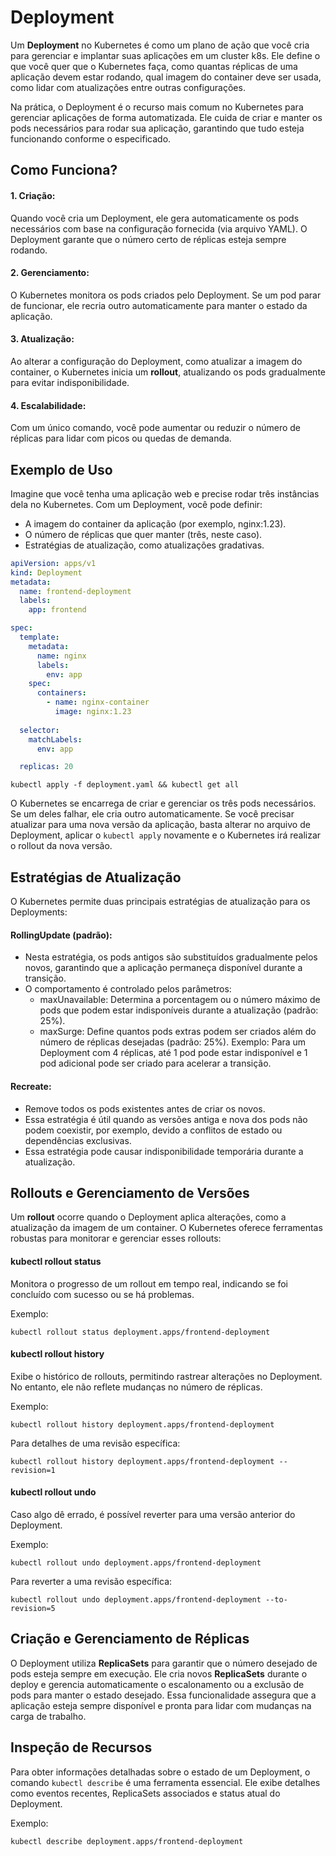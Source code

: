 # Deployment
Um **Deployment** no Kubernetes é como um plano de ação que você cria para gerenciar e implantar suas aplicações em um cluster k8s. Ele define o que você quer que o Kubernetes faça, como quantas réplicas de uma aplicação devem estar rodando, qual imagem do container deve ser usada, como lidar com atualizações entre outras configurações.

Na prática, o Deployment é o recurso mais comum no Kubernetes para gerenciar aplicações de forma automatizada. Ele cuida de criar e manter os pods necessários para rodar sua aplicação, garantindo que tudo esteja funcionando conforme o especificado.

## Como Funciona?
#### 1.	Criação:
Quando você cria um Deployment, ele gera automaticamente os pods necessários com base na configuração fornecida (via arquivo YAML). O Deployment garante que o número certo de réplicas esteja sempre rodando.
#### 2.	Gerenciamento:
O Kubernetes monitora os pods criados pelo Deployment. Se um pod parar de funcionar, ele recria outro automaticamente para manter o estado da aplicação.
#### 3.	Atualização:
Ao alterar a configuração do Deployment, como atualizar a imagem do container, o Kubernetes inicia um **rollout**, atualizando os pods gradualmente para evitar indisponibilidade.
#### 4.	Escalabilidade:
Com um único comando, você pode aumentar ou reduzir o número de réplicas para lidar com picos ou quedas de demanda.

## Exemplo de Uso
Imagine que você tenha uma aplicação web e precise rodar três instâncias dela no Kubernetes. Com um Deployment, você pode definir:
- A imagem do container da aplicação (por exemplo, nginx:1.23).
- O número de réplicas que quer manter (três, neste caso).
- Estratégias de atualização, como atualizações gradativas.
```yaml
apiVersion: apps/v1
kind: Deployment
metadata:
  name: frontend-deployment
  labels:
    app: frontend

spec:
  template:
    metadata:
      name: nginx
      labels:
        env: app
    spec:
      containers:
        - name: nginx-container
          image: nginx:1.23
  
  selector:
    matchLabels:
      env: app

  replicas: 20
```
```shell
kubectl apply -f deployment.yaml && kubectl get all
```

O Kubernetes se encarrega de criar e gerenciar os três pods necessários. Se um deles falhar, ele cria outro automaticamente. Se você precisar atualizar para uma nova versão da aplicação, basta alterar no arquivo de Deployment, aplicar o ```kubectl apply``` novamente e o Kubernetes irá realizar o rollout da nova versão.



## Estratégias de Atualização

O Kubernetes permite duas principais estratégias de atualização para os Deployments:

#### RollingUpdate (padrão):
- Nesta estratégia, os pods antigos são substituídos gradualmente pelos novos, garantindo que a aplicação permaneça disponível durante a transição.
- O comportamento é controlado pelos parâmetros:
	- maxUnavailable: Determina a porcentagem ou o número máximo de pods que podem estar indisponíveis durante a atualização (padrão: 25%).
	- maxSurge: Define quantos pods extras podem ser criados além do número de réplicas desejadas (padrão: 25%).
Exemplo: Para um Deployment com 4 réplicas, até 1 pod pode estar indisponível e 1 pod adicional pode ser criado para acelerar a transição.

#### Recreate:
- Remove todos os pods existentes antes de criar os novos.
- Essa estratégia é útil quando as versões antiga e nova dos pods não podem coexistir, por exemplo, devido a conflitos de estado ou dependências exclusivas.
- Essa estratégia pode causar indisponibilidade temporária durante a atualização.

## Rollouts e Gerenciamento de Versões

Um **rollout** ocorre quando o Deployment aplica alterações, como a atualização da imagem de um container. O Kubernetes oferece ferramentas robustas para monitorar e gerenciar esses rollouts:

#### kubectl rollout status
Monitora o progresso de um rollout em tempo real, indicando se foi concluído com sucesso ou se há problemas.
	
Exemplo:
```shell
kubectl rollout status deployment.apps/frontend-deployment
```

#### kubectl rollout history
Exibe o histórico de rollouts, permitindo rastrear alterações no Deployment. No entanto, ele não reflete mudanças no número de réplicas.
  
Exemplo:
```shell
kubectl rollout history deployment.apps/frontend-deployment
```
Para detalhes de uma revisão específica:
```shell
kubectl rollout history deployment.apps/frontend-deployment --revision=1
```

#### kubectl rollout undo
Caso algo dê errado, é possível reverter para uma versão anterior do Deployment.

Exemplo:
```shell
kubectl rollout undo deployment.apps/frontend-deployment
```
Para reverter a uma revisão específica:
```shell
kubectl rollout undo deployment.apps/frontend-deployment --to-revision=5
```

## Criação e Gerenciamento de Réplicas

O Deployment utiliza **ReplicaSets** para garantir que o número desejado de pods esteja sempre em execução. Ele cria novos **ReplicaSets** durante o deploy e gerencia automaticamente o escalonamento ou a exclusão de pods para manter o estado desejado. Essa funcionalidade assegura que a aplicação esteja sempre disponível e pronta para lidar com mudanças na carga de trabalho.

## Inspeção de Recursos

Para obter informações detalhadas sobre o estado de um Deployment, o comando ```kubectl describe``` é uma ferramenta essencial. Ele exibe detalhes como eventos recentes, ReplicaSets associados e status atual do Deployment.

Exemplo:
```shell
kubectl describe deployment.apps/frontend-deployment
```

